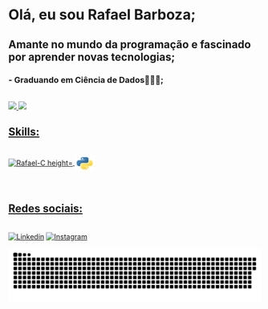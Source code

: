 # Olá, eu sou Rafael Barboza;
## Amante no mundo da programação e fascinado por aprender novas tecnologias;
### - Graduando em Ciência de Dados👨🏽‍💻;
<br>

<div>
  <a href="https://github.com/RBzada">
  <img height="180em" src="https://github-readme-stats.vercel.app/api?username=RBzada&show_icons=true&theme=chartreuse-dark&include_all_commits=true&count_private=true"/>
  <img height="180em" src="https://github-readme-stats.vercel.app/api/top-langs/?username=RBzada&layout=compact&langs_count=7&theme=chartreuse-dark"/>
</div>
  
## Skills:

<div style="display: inline_block"><br>
  <img align="center" alt="Rafael-C height="30" width="40" src="https://img.shields.io/badge/C-00599C?style=for-the-badge&logo=c&logoColor=white">
  <img align="center"alt="Rafael-Python" height="30" width="40" src="https://raw.githubusercontent.com/devicons/devicon/master/icons/python/python-original.svg">
 </div><br/><br/>

## Redes sociais:
\
[![Linkedin](https://img.shields.io/badge/LinkedIn-0077B5?style=for-the-badge&logo=linkedin&logoColor=white)](https://www.linkedin.com/in/rafael-almeida-864876238/)
[![Instagram](https://img.shields.io/badge/Instagram-E4405F?style=for-the-badge&logo=instagram&logoColor=white)](https://www.instagram.com/rafa_barbozz/)

![Snake animation](https://github.com/ismael-ds/ismael-ds/blob/output/github-contribution-grid-snake.svg)
